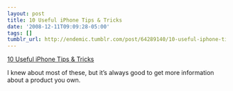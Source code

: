 ```yaml
---
layout: post
title: 10 Useful iPhone Tips & Tricks
date: '2008-12-11T09:09:28-05:00'
tags: []
tumblr_url: http://endemic.tumblr.com/post/64289140/10-useful-iphone-tips-tricks
---
```

[10 Useful iPhone Tips & Tricks](http://www.taptaptap.com/blog/10-useful-iphone-tips-and-tricks/)  

I knew about most of these, but it’s always good to get more information about a product you own.

